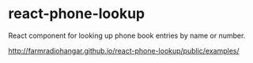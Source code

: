 # react-phone-lookup

React component for looking up phone book entries by name or number.

http://farmradiohangar.github.io/react-phone-lookup/public/examples/
